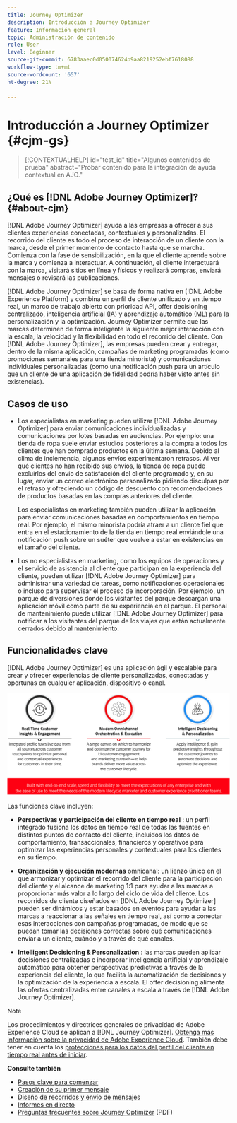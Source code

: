 ```yaml
---
title: Journey Optimizer
description: Introducción a Journey Optimizer
feature: Información general
topic: Administración de contenido
role: User
level: Beginner
source-git-commit: 6783aaec0d050074624b9aa8219252ebf7618088
workflow-type: tm+mt
source-wordcount: '657'
ht-degree: 21%

---
```


# Introducción a Journey Optimizer {#cjm-gs}

>[!CONTEXTUALHELP]
>id="test_id"
>title="Algunos contenidos de prueba"
>abstract="Probar contenido para la integración de ayuda contextual en AJO."

## ¿Qué es [!DNL Adobe Journey Optimizer]?{#about-cjm}

[!DNL Adobe Journey Optimizer] ayuda a las empresas a ofrecer a sus clientes experiencias conectadas, contextuales y personalizadas. El recorrido del cliente es todo el proceso de interacción de un cliente con la marca, desde el primer momento de contacto hasta que se marcha. Comienza con la fase de sensibilización, en la que el cliente aprende sobre la marca y comienza a interactuar. A continuación, el cliente interactuará con la marca, visitará sitios en línea y físicos y realizará compras, enviará mensajes o revisará las publicaciones.

[!DNL Adobe Journey Optimizer] se basa de forma nativa en  [!DNL Adobe Experience Platform] y combina un perfil de cliente unificado y en tiempo real, un marco de trabajo abierto con prioridad API, offer decisioning centralizado, inteligencia artificial (IA) y aprendizaje automático (ML) para la personalización y la optimización. Journey Optimizer permite que las marcas determinen de forma inteligente la siguiente mejor interacción con la escala, la velocidad y la flexibilidad en todo el recorrido del cliente. Con [!DNL Adobe Journey Optimizer], las empresas pueden crear y entregar, dentro de la misma aplicación, campañas de marketing programadas (como promociones semanales para una tienda minorista) y comunicaciones individuales personalizadas (como una notificación push para un artículo que un cliente de una aplicación de fidelidad podría haber visto antes sin existencias).

## Casos de uso

* Los especialistas en marketing pueden utilizar [!DNL Adobe Journey Optimizer] para enviar comunicaciones individualizadas y comunicaciones por lotes basadas en audiencias. Por ejemplo: una tienda de ropa suele enviar estudios posteriores a la compra a todos los clientes que han comprado productos en la última semana. Debido al clima de inclemencia, algunos envíos experimentaron retrasos. Al ver qué clientes no han recibido sus envíos, la tienda de ropa puede excluirlos del envío de satisfacción del cliente programado y, en su lugar, enviar un correo electrónico personalizado pidiendo disculpas por el retraso y ofreciendo un código de descuento con recomendaciones de productos basadas en las compras anteriores del cliente.

   Los especialistas en marketing también pueden utilizar la aplicación para enviar comunicaciones basadas en comportamientos en tiempo real. Por ejemplo, el mismo minorista podría atraer a un cliente fiel que entra en el estacionamiento de la tienda en tiempo real enviándole una notificación push sobre un suéter que vuelve a estar en existencias en el tamaño del cliente.

* Los no especialistas en marketing, como los equipos de operaciones y el servicio de asistencia al cliente que participan en la experiencia del cliente, pueden utilizar [!DNL Adobe Journey Optimizer] para administrar una variedad de tareas, como notificaciones operacionales o incluso para supervisar el proceso de incorporación. Por ejemplo, un parque de diversiones donde los visitantes del parque descargan una aplicación móvil como parte de su experiencia en el parque. El personal de mantenimiento puede utilizar [!DNL Adobe Journey Optimizer] para notificar a los visitantes del parque de los viajes que están actualmente cerrados debido al mantenimiento.

## Funcionalidades clave

[!DNL Adobe Journey Optimizer] es una aplicación ágil y escalable para crear y ofrecer experiencias de cliente personalizadas, conectadas y oportunas en cualquier aplicación, dispositivo o canal.

![](assets/ajo-capabilities.png)

Las funciones clave incluyen:

* **Perspectivas y participación del cliente en tiempo real** : un perfil integrado fusiona los datos en tiempo real de todas las fuentes en distintos puntos de contacto del cliente, incluidos los datos de comportamiento, transaccionales, financieros y operativos para optimizar las experiencias personales y contextuales para los clientes en su tiempo.

* **Organización y ejecución modernas**  omnicanal: un lienzo único en el que armonizar y optimizar el recorrido del cliente para la participación del cliente y el alcance de marketing 1:1 para ayudar a las marcas a proporcionar más valor a lo largo del ciclo de vida del cliente. Los recorridos de cliente diseñados en [!DNL Adobe Journey Optimizer] pueden ser dinámicos y estar basados en eventos para ayudar a las marcas a reaccionar a las señales en tiempo real, así como a conectar esas interacciones con campañas programadas, de modo que se puedan tomar las decisiones correctas sobre qué comunicaciones enviar a un cliente, cuándo y a través de qué canales.

* **Intelligent Decisioning &amp; Personalization** : las marcas pueden aplicar decisiones centralizadas e incorporar inteligencia artificial y aprendizaje automático para obtener perspectivas predictivas a través de la experiencia del cliente, lo que facilita la automatización de decisiones y la optimización de la experiencia a escala. El offer decisioning alimenta las ofertas centralizadas entre canales a escala a través de [!DNL Adobe Journey Optimizer].

>[!NOTE]
>
> Los procedimientos y directrices generales de privacidad de Adobe Experience Cloud se aplican a [!DNL Journey Optimizer]. [Obtenga más información sobre la privacidad de Adobe Experience Cloud](https://www.adobe.com/es/privacy/experience-cloud.html).
> También debe tener en cuenta los [protecciones para los datos del perfil del cliente en tiempo real antes de iniciar](https://experienceleague.adobe.com/docs/experience-platform/profile/guardrails.html).


**Consulte también**

* [Pasos clave para comenzar](quick-start.md)
* [Creación de su primer mensaje](get-started-content.md)
* [Diseño de recorridos y envío de mensajes](building-journeys/journey-gs.md)
* [Informes en directo](reports/live-report.md)
* [Preguntas frecuentes sobre Journey Optimizer](assets/do-not-localize/AJO-FAQ.pdf)  (PDF)
